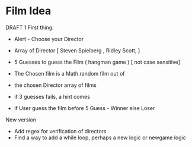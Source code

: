 # Film Idea

DRAFT 1
First thing:

- Alert - Choose your Director
- Array of Director [ Steven Spielberg , Ridley Scott, ]
- 5 Guesses to guess the Film ( hangman game ) [ not case sensitive]
- The Chosen film is a Math.random film out of
- the chosen Director array of films
- if 3 guesses fails, a hint comes

- if User guess the film before 5 Guess - Winner else Loser

New version
- Add regex for verification of directors
- Find a way to add a while loop, perhaps a new logic or newgame logic